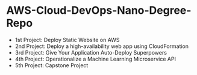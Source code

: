 # AWS-Cloud-DevOps-Nano-Degree-Repo
 * 1st Project: Deploy Static Website on AWS
 * 2nd Project: Deploy a high-availability web app using CloudFormation
 * 3rd Project: Give Your Application Auto-Deploy Superpowers
 * 4th Project: Operationalize a Machine Learning Microservice API
 * 5th Project: Capstone Project
